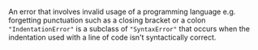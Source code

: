 An error that involves invalid usage of a programming language e.g. forgetting punctuation such as a closing bracket or a colon
`"IndentationError"` is a subclass of `"SyntaxError"` that occurs when the indentation used with a line of code isn't syntactically correct.